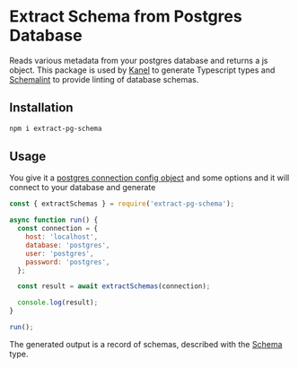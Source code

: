 # Extract Schema from Postgres Database

Reads various metadata from your postgres database and returns a js object.
This package is used by [Kanel](https://github.com/kristiandupont/kanel) to generate Typescript types and [Schemalint](https://github.com/kristiandupont/schemalint) to provide linting of database schemas.

## Installation

```bash
npm i extract-pg-schema
```

## Usage

You give it a [postgres connection config object](https://node-postgres.com/api/client) and some options and it will connect to your database and generate

```javascript
const { extractSchemas } = require('extract-pg-schema');

async function run() {
  const connection = {
    host: 'localhost',
    database: 'postgres',
    user: 'postgres',
    password: 'postgres',
  };

  const result = await extractSchemas(connection);

  console.log(result);
}

run();
```

The generated output is a record of schemas, described with the [Schema](/api/extract-pg-schema.schema.html) type.
